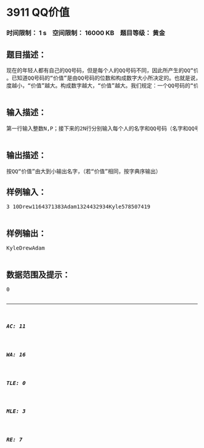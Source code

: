 # 3911 QQ价值   
### 时间限制： 1 s&nbsp;&nbsp;&nbsp;&nbsp;空间限制： 16000 KB&nbsp;&nbsp;&nbsp;&nbsp;题目等级： 黄金  
## 题目描述：  

<pre>
现在的年轻人都有自己的QQ号码，但是每个人的QQ号码不同，因此所产生的QQ“价值”也不同  
。已知道QQ号码的“价值”是由QQ号码的位数和构成数字大小所决定的。也就是说，QQ号码长  
度越小，“价值”越大。构成数字越大，“价值”越大。我们规定：一个QQ号码的“价值”=(各位数字之和*P（P>0）/QQ号码位数)向下取整例如：QQ号码 123456 的“价值”为 (1+2+3+4+5+6)*P/6 向下取整      QQ号码 1212121 的“价值”为（1+2+1+2+1+2+1）*P/7 向下取整  

</pre>
  
  
## 输入描述：  

<pre>
第一行输入整数N,P；接下来的2N行分别输入每个人的名字和QQ号码（名字和QQ号各占一行）  

</pre>
  
  
## 输出描述：  

<pre>
按QQ“价值”由大到小输出名字，（若“价值”相同，按字典序输出）
</pre>
  
  
## 样例输入：  

<pre>
3 10Drew1164371383Adam1324432934Kyle578507419  

</pre>
  
  
## 样例输出：  

<pre>
KyleDrewAdam  

</pre>
  
  
## 数据范围及提示：  

<pre>
0<N<=100000<P<=20保证名字长度<500保证QQ号码超度<400  

</pre>
  
  
***  

##### AC: 11  
##### WA: 16  
##### TLE: 0  
##### MLE: 3  
##### RE: 7  
